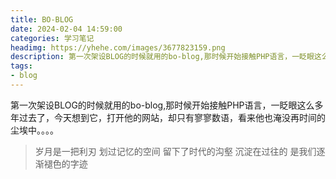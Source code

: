 ```yaml
---
title: BO-BLOG
date: 2024-02-04 14:59:00
categories: 学习笔记
headimg: https://yhehe.com/images/3677823159.png 
description: 第一次架设BLOG的时候就用的bo-blog,那时候开始接触PHP语言，一眨眼这么多年过去了，今天想到它，打开他的网站，却只有寥寥数语，看来他也淹没再时间的尘埃中。。。。
tags:
- blog
---
```

 第一次架设BLOG的时候就用的bo-blog,那时候开始接触PHP语言，一眨眼这么多年过去了，今天想到它，打开他的网站，却只有寥寥数语，看来他也淹没再时间的尘埃中。。。。
> 岁月是一把利刃
划过记忆的空间
留下了时代的沟壑
沉淀在过往的
是我们逐渐褪色的字迹